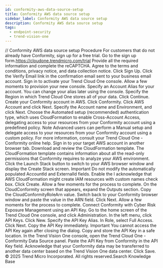 ```yaml
---
id: conformity-aws-data-source-setup
title: Conformity AWS data source setup
sidebar_label: Conformity AWS data source setup
description: Conformity AWS data source setup
tags:
  - endpoint-security
  - trend-vision-one
---
```


/*<![CDATA[*/ $('#title').html($('meta[name=map-description]').attr('content')); /*]]>*/ Conformity AWS data source setup Procedure For customers that do not already have Conformity, sign up for a free trial. Go to the sign up form.https://cloudone.trendmicro.com/trial Provide all the required information and complete the reCAPTCHA. Agree to the terms and conditions, privacy notice, and data collection notice. Click Sign Up. Click the Verify Email link in the confirmation email sent to your business email account. Sign in to activate your Trend Cloud One console. Allow a few moments to provision your new console. Specify an Account Alias for your account. You can change your alias later using the console. Specify the Region in which Trend Cloud One stores all of your data. Click Continue. Create your Conformity account in AWS. Click Conformity. Click AWS Account and click Next. Specify the Account name and Environment, and click Next. Choose the Automated setup (recommended) authentication type, which uses CloudFormation to enable Cross-Account Access, delegating access to your resources from your Conformity account using a predefined policy. Note Advanced users can perform a Manual setup and delegate access to your resources from your Conformity account using a custom policy. For more information, consult your Trend Cloud One - Conformity online help. Sign in to your target AWS account in another browser tab. Download and review the CloudFormation template. The CloudFormation template contains information about all the read-only permissions that Conformity requires to analyze your AWS environment. Click the Launch Stack button to switch to your AWS browser window and display the Create Stack screen. Important Do not modify the automatically populated AccountId and ExternalId fields. Enable the I acknowledge that AWS CloudFormation might create IAM resources with custom names check box. Click Create. Allow a few moments for the process to complete. On the CloudConformity screen that appears, expand the Outputs section. Copy the CloudConformityRoleArn value. Switch back to your Conformity browser window and paste the value in the ARN field. Click Next. Allow a few moments for the process to complete. Connect Conformity with Cyber Risk Exposure Management using an API Key. Go to the home screen of the Trend Cloud One console, and click Administration. In the left menu, click API Keys. Click New. Specify the API Key Alias. In Role, select Full Access. Click Next. Copy the API Key immediately. Important You cannot access the API Key again after closing the dialog. Copy and store the API Key in a safe location. In the Trend Vision One console, open the Trend Cloud One - Conformity Data Source panel. Paste the API Key from Conformity in the API Key field. Acknowledge that your Conformity data may be transferred to another data center based on the Trend Vision One data center. Click Save. © 2025 Trend Micro Incorporated. All rights reserved.Search Knowledge Base